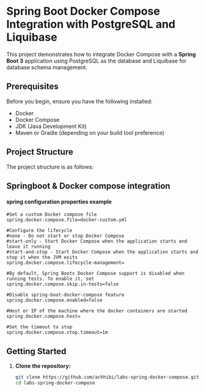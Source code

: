 # Spring Boot Docker Compose Integration with PostgreSQL and Liquibase

This project demonstrates how to integrate Docker Compose with a **Spring Boot 3** application using PostgreSQL as the database and Liquibase for database schema management.

## Prerequisites

Before you begin, ensure you have the following installed:
- Docker
- Docker Compose
- JDK (Java Development Kit)
- Maven or Gradle (depending on your build tool preference)

## Project Structure

The project structure is as follows:

## Springboot & Docker compose integration 

#### **spring configuration properties example**


```
#Set a custom Docker compose file
spring.docker.compose.file=docker-custom.yml

#Configure the lifecycle
#none - Do not start or stop Docker Compose
#start-only - Start Docker Compose when the application starts and leave it running
#start-and-stop - Start Docker Compose when the application starts and stop it when the JVM exits
spring.docker.compose.lifecycle-management=

#By default, Spring Boots Docker Compose support is disabled when running tests. To enable it, set
spring.docker.compose.skip.in-tests=false

#Disable spring-boot-docker-compose feature
spring.docker.compose.enabled=false

#Host or IP of the machine where the docker containers are started
spring.docker.compose.host=

#Set the timeout to stop
spring.docker.compose.stop.timeout=1m
```
## Getting Started

1. **Clone the repository:**

   ```bash
   git clone https://github.com/achhibi/labs-spring-docker-compose.git
   cd labs-spring-docker-compose

